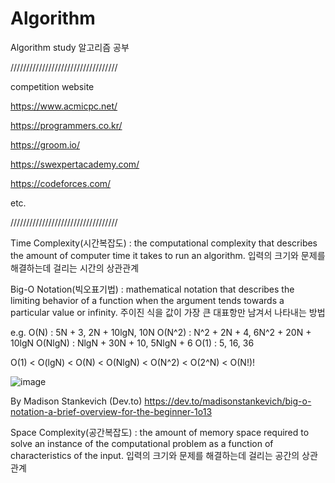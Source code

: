 # Algorithm

Algorithm study 알고리즘 공부

//////////////////////////////////

competition website

https://www.acmicpc.net/

https://programmers.co.kr/

https://groom.io/

https://swexpertacademy.com/

https://codeforces.com/

etc.

//////////////////////////////////


Time Complexity(시간복잡도) : the computational complexity that describes the amount of computer time it takes to run an algorithm. 입력의 크기와 문제를 해결하는데 걸리는 시간의 상관관계

Big-O Notation(빅오표기법) : mathematical notation that describes the limiting behavior of a function when the argument tends towards a particular value or infinity. 주이진 식을 값이 가장 큰 대표항만 남겨서 나타내는 방법

e.g. O(N)    : 5N + 3, 2N + 10lgN, 10N
     O(N^2)  : N^2 + 2N + 4, 6N^2 + 20N + 10lgN
     O(NlgN) : NlgN + 30N + 10, 5NlgN + 6
     O(1)    : 5, 16, 36
     
O(1) < O(lgN) < O(N) < O(NlgN) < O(N^2) < O(2^N) < O(N!)!

![image](https://user-images.githubusercontent.com/50208536/172078061-b48904e6-81fa-412c-b634-a779a436d1fb.png)

By Madison Stankevich (Dev.to) https://dev.to/madisonstankevich/big-o-notation-a-brief-overview-for-the-beginner-1o13


Space Complexity(공간복잡도) : the amount of memory space required to solve an instance of the computational problem as a function of characteristics of the input. 입력의 크기와 문제를 해결하는데 걸리는 공간의 상관관계

